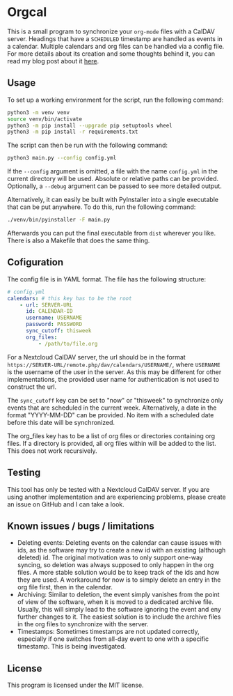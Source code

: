# Orgcal
This is a small program to synchronize your `org-mode` files with a CalDAV server. Headings that have a `SCHEDULED` timestamp are handled as events in a calendar. Multiple calendars and org files can be handled via a config file. For more details about its creation and some thoughts behind it, you can read my blog post about it [here](https://tkreuziger.com/posts/2024-01-10-writing_my_own_calendar_syncing_solution/).

## Usage
To set up a working environment for the script, run the following command:

```bash
python3 -m venv venv
source venv/bin/activate
python3 -m pip install --upgrade pip setuptools wheel
python3 -m pip install -r requirements.txt
```

The script can then be run with the following command:

```bash
python3 main.py --config config.yml
```

If the `--config` argument is omitted, a file with the name `config.yml` in the current directory will be used. Absolute or relative paths can be provided. Optionally, a `--debug` argument can be passed to see more detailed output.

Alternatively, it can easily be built with PyInstaller into a single executable that can be put anywhere. To do this, run the following command:

```bash
./venv/bin/pyinstaller -F main.py
```

Afterwards you can put the final executable from `dist` wherever you like. There is also a Makefile that does the same thing.

## Cofiguration
The config file is in YAML format. The file has the following structure:

```yaml
# config.yml
calendars: # this key has to be the root
    - url: SERVER-URL
      id: CALENDAR-ID
      username: USERNAME
      password: PASSWORD
      sync_cutoff: thisweek
      org_files:
          - /path/to/file.org
```

For a Nextcloud CalDAV server, the url should be in the format `https://SERVER-URL/remote.php/dav/calendars/USERNAME/`, where `USERNAME` is the username of the user in the server. As this may be different for other implementations, the provided user name for authentication is not used to construct the url.

The `sync_cutoff` key can be set to "now" or "thisweek" to synchronize only events that are scheduled in the current week. Alternatively, a date in the format "YYYY-MM-DD" can be provided. No item with a scheduled date before this date will be synchronized.

The org_files key has to be a list of org files or directories containing org files. If a directory is provided, all org files within will be added to the list. This does not work recursively.

## Testing
This tool has only be tested with a Nextcloud CalDAV server. If you are using another implementation and are experiencing problems, please create an issue on GitHub and I can take a look.

## Known issues / bugs / limitations
- Deleting events: Deleting events on the calendar can cause issues with ids, as the software may try to create a new id with an existing (although deleted) id. The original motivation was to only support one-way syncing, so deletion was always supposed to only happen in the org files. A more stable solution would be to keep track of the ids and how they are used. A workaround for now is to simply delete an entry in the org file first, then in the calendar.
- Archiving: Similar to deletion, the event simply vanishes from the point of view of the software, when it is moved to a dedicated archive file. Usually, this will simply lead to the software ignoring the event and eny further changes to it. The easiest solution is to include the archive files in the org files to synchronize with the server.
- Timestamps: Sometimes timestamps are not updated correctly, especially if one switches from all-day event to one with a specific timestamp. This is being investigated.

## License
This program is licensed under the MIT license.
